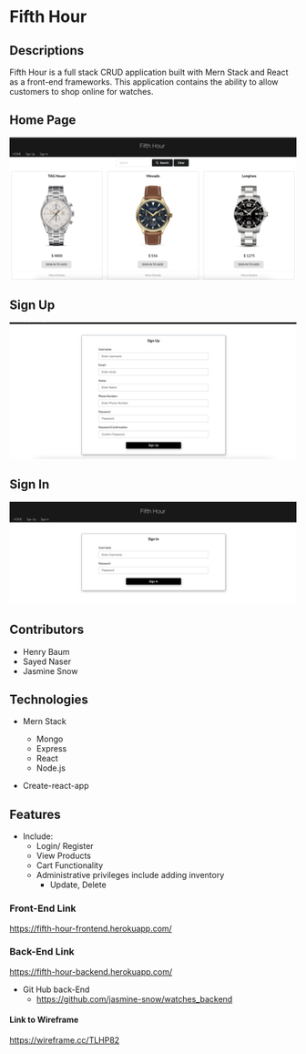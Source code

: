 # Fifth Hour

## Descriptions
Fifth Hour is a full stack CRUD application built with Mern Stack and React as a front-end frameworks. This application contains the ability to allow customers to shop online for watches.


## Home Page
![one](images/one.png)


## Sign Up
![two](images/two.png)


## Sign In
![three](images/three.png)


## Contributors

  * Henry Baum
  * Sayed Naser  
  * Jasmine Snow

## Technologies

* Mern Stack
  * Mongo
  * Express
  * React
  * Node.js

* Create-react-app

## Features
* Include:
  * Login/ Register
  * View Products
  * Cart Functionality
  * Administrative privileges include adding inventory
    * Update, Delete

### Front-End Link

https://fifth-hour-frontend.herokuapp.com/

### Back-End Link

https://fifth-hour-backend.herokuapp.com/

* Git Hub back-End
  * https://github.com/jasmine-snow/watches_backend


#### Link to Wireframe

https://wireframe.cc/TLHP82
